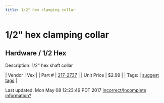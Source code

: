 ```yaml
---
title: 1/2" hex clamping collar
---
```


# 1/2" hex clamping collar
## Hardware / 1/2 Hex
Description: 	1/2" hex shaft collar 

| Vendor | Vex | 
| Part # | [217-2737](http://www.vexrobotics.com/vexpro/hardware/shaft-collars.html) | 
| Unit Price | $2.99 | 
| Tags: | [suggest tags](https://docs.google.com/forms/d/e/1FAIpQLSeWyY8v3RgOty-MyWmh9U0iivNYN_molChYyS-0U-o-kOAv_g/viewform) | 

Last updated: Mon May 08 12:23:49 PDT 2017
 [Incorrect/Incomplete information?](https://docs.google.com/forms/d/e/1FAIpQLSeWyY8v3RgOty-MyWmh9U0iivNYN_molChYyS-0U-o-kOAv_g/viewform)